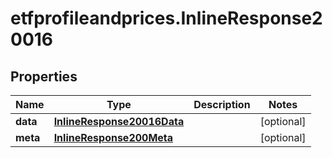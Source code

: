 # etfprofileandprices.InlineResponse20016

## Properties

Name | Type | Description | Notes
------------ | ------------- | ------------- | -------------
**data** | [**InlineResponse20016Data**](InlineResponse20016Data.md) |  | [optional] 
**meta** | [**InlineResponse200Meta**](InlineResponse200Meta.md) |  | [optional] 


